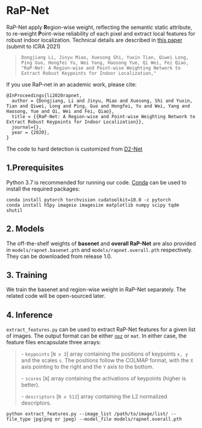 # RaP-Net

RaP-Net apply **R**egion-wise weight, reflecting the semantic static attribute, to re-weight **P**oint-wise  reliability of each pixel and extract local features for robust indoor localization. Technical details are described in [this paper]() (submit to ICRA 2021)

> ```
> Dongjiang Li, Jinyu Miao, Xuesong Shi, Yuxin Tian, Qiwei Long, Ping Guo, Hongfei Yu, Wei Yang, Haosong Yue, Qi Wei, Fei Qiao, "RaP-Net: A Region-wise and Point-wise Weighting Network to Extract Robust Keypoints for Indoor Localization," 
> ```

If you use RaP-net in an academic work, please cite:
```
@InProceedings{li2020rapnet,
  author = {Dongjiang, Li and Jinyu, Miao and Xuesong, Shi and Yuxin, Tian and Qiwei, Long and Ping, Guo and Hongfei, Yu and Wei, Yang and Haosong, Yue and Qi, Wei and Fei, Qiao},
  title = {{RaP-Net: A Region-wise and Point-wise Weighting Network to Extract Robust Keypoints for Indoor Localization}},
  journal={},
  year = {2020},
}
```

 The code to hard detection is customized from [D2-Net](https://github.com/mihaidusmanu/d2-net)



## 1.Prerequisites

Python 3.7 is recommended for running our code. [Conda](https://docs.conda.io/en/latest/) can be used to install the required packages:

```
conda install pytorch torchvision cudatoolkit=10.0 -c pytorch
conda install h5py imageio imagesize matplotlib numpy scipy tqdm shutil
```



## 2. Models

The off-the-shelf weights of **basenet** and **overall RaP-Net** are also provided in `models/rapnet.basenet.pth` and `models/rapnet.overall.pth` respectively. They can be downloaded from release 1.0.



## 3. Training

We train the basenet and region-wise weight in RaP-Net separately. The related code will be open-sourced later.



## 4. Inference

`extract_features.py` can be used to extract RaP-Net features for a given list of images. The output format can be either [`npz`](https://docs.scipy.org/doc/numpy/reference/generated/numpy.savez.html) or `mat`. In either case, the feature files encapsulate three arrays: 

> \- `keypoints` [`N x 3`] array containing the positions of keypoints `x, y` and the scales `s`. The positions follow the COLMAP format, with the `X` axis pointing to the right and the `Y` axis to the bottom.
>
> \- `scores` [`N`] array containing the activations of keypoints (higher is better).
>
> \- `descriptors` [`N x 512`] array containing the L2 normalized descriptors.



```python extract_features.py --image_list /path/to/image/list/ --file_type jpg(png or jpeg) --model_file models/rapnet.overall.pth  ```

